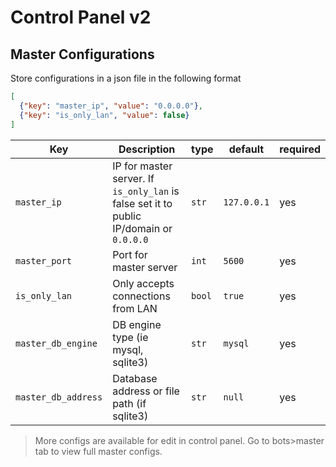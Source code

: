 # Control Panel v2

## Master Configurations


Store configurations in a json file in the following format
```json
[
  {"key": "master_ip", "value": "0.0.0.0"},
  {"key": "is_only_lan", "value": false}
]
```
|Key|Description|type|default|required|
|----------------|---------|----------------------|-----------------------------|----
|`master_ip`|IP for master server. If `is_only_lan` is false set it to public IP/domain or `0.0.0.0`|`str`|`127.0.0.1`| yes
|`master_port`|Port for master server|`int`|`5600`| yes
|`is_only_lan`|Only accepts connections from LAN|`bool`|`true`| yes
|`master_db_engine` | DB engine type (ie mysql, sqlite3) |`str`|`mysql`| yes
|`master_db_address`|Database address or file path (if sqlite3)| `str`|`null`|yes
> More configs are available for edit in control panel.  Go to bots>master tab to view full master configs.
